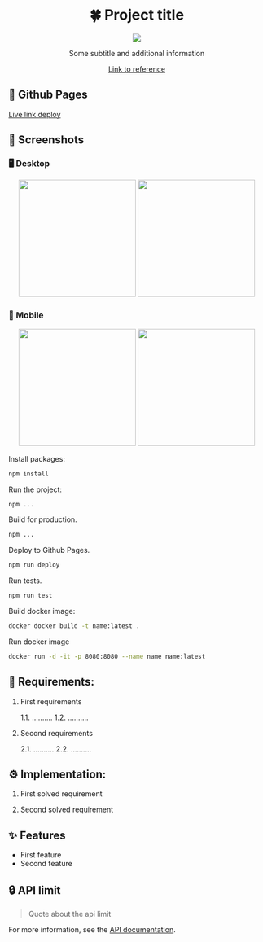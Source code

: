 <h1 align="center">🍀 Project title</h1>

<p align="center">
  <a href="https://skillicons.dev">
    <img src="https://skillicons.dev/icons?i=html,css,js,typescript,vue,react,redux,docker,jest,vite" />
  </a>
</p>

<p align="center">
   <span>Some subtitle and additional information</span>
</p>

<p align="center">
  <a href="">
    Link to reference
  </a>
</p>

## 🔗 Github Pages

[Live link deploy]()

## 📸 Screenshots

### 🖥️ Desktop
<p align="center">
    <img height="230px" src="https://user-images.githubusercontent.com/99616798/231590186-6d09b904-4132-471b-b4b6-37bfb1414d71.png" />
    <img height="230px" src="https://user-images.githubusercontent.com/99616798/231590186-6d09b904-4132-471b-b4b6-37bfb1414d71.png" />
</p>

### 📱 Mobile
<p align="center">
    <img height="230px" src="https://user-images.githubusercontent.com/99616798/231590186-6d09b904-4132-471b-b4b6-37bfb1414d71.png" />
    <img height="230px" src="https://user-images.githubusercontent.com/99616798/231590186-6d09b904-4132-471b-b4b6-37bfb1414d71.png" />
</p>

Install packages:
```bash
npm install
```

Run the project:
```bash
npm ...
```

Build for production.

```bash
npm ...
```

Deploy to Github Pages.

```bash
npm run deploy
```

Run tests.

```bash
npm run test
```

Build docker image:
```bash
docker docker build -t name:latest .
```
Run docker image
```bash
docker run -d -it -p 8080:8080 --name name name:latest
```

## 📑 Requirements:
1. First requirements

    1.1. ..........
    1.2. ..........
  
2. Second requirements

    2.1. ..........
    2.2. ..........

## ⚙️ Implementation:

1. First solved requirement

2. Second solved requirement

## ✨ Features

- First feature
- Second feature

## 🔒 API limit

> Quote about the api limit

For more information, see the [API documentation]().

